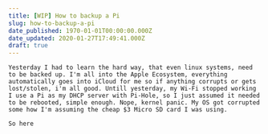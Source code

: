 ```yaml
---
title: [WIP] How to backup a Pi
slug: how-to-backup-a-pi
date_published: 1970-01-01T00:00:00.000Z
date_updated: 2020-01-27T17:49:41.000Z
draft: true
---
```


	Yesterday I had to learn the hard way, that even linux systems, need to be backed up. I'm all into the Apple Ecosystem, everything automatically goes into iCloud for me so if anything corrupts or gets lost/stolen, i'm all good. Untill yesterday, my Wi-Fi stopped working I use a Pi as my DHCP server with Pi-Hole, so I just assumed it needed to be rebooted, simple enough. Nope, kernel panic. My OS got corrupted some how I'm assuming the cheap $3 Micro SD card I was using.

	So here 
